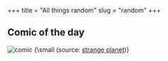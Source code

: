 +++ 
title = "All things random"
slug = "random"
+++

## Comic of the day

![comic](/images/not_trained.jpg?raw=true)
{\small (source: [strange planet](https://www.nathanwpyle.art/strangeplanet))}

